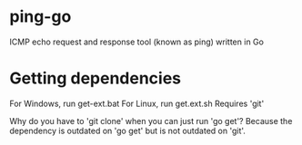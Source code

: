 # ping-go
ICMP echo request and response tool (known as ping) written in Go

# Getting dependencies
For Windows, run get-ext.bat
For Linux, run get.ext.sh
Requires 'git'

Why do you have to 'git clone' when you can just run 'go get'?
Because the dependency is outdated on 'go get' but is not outdated on 'git'. 
